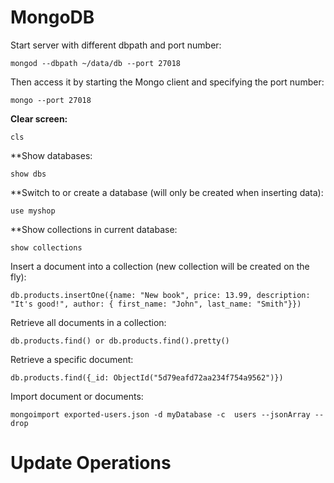 # MongoDB

Start server with different dbpath and port number:
```
mongod --dbpath ~/data/db --port 27018
```

Then access it by starting the Mongo client and specifying the port number:
```
mongo --port 27018
```

**Clear screen:**
```
cls
```

**Show databases:
```
show dbs
```

**Switch to or create a database (will only be created when inserting data):
```
use myshop
```

**Show collections in current database:
```
show collections
```

Insert a document into a collection (new collection will be created on the fly):
```
db.products.insertOne({name: "New book", price: 13.99, description: "It's good!", author: { first_name: "John", last_name: "Smith"}})
```

Retrieve all documents in a collection:
```
db.products.find() or db.products.find().pretty()
```

Retrieve a specific document:
```
db.products.find({_id: ObjectId("5d79eafd72aa234f754a9562")})
```

Import document or documents:
```
mongoimport exported-users.json -d myDatabase -c  users --jsonArray --drop
```

# Update Operations



